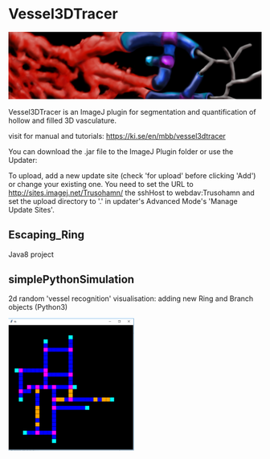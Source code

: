 # Vessel3DTracer
  <img src="media/vessel3dtracer_header.png" alt="drawing" width="600"/>
 	
 Vessel3DTracer is an ImageJ plugin for segmentation and quantification of hollow and filled 3D vasculature.

 visit for manual and tutorials:
 https://ki.se/en/mbb/vessel3dtracer
 
  You can download the .jar file to the ImageJ Plugin folder or use the Updater:
  
 To upload, add a new update site (check 'for upload' before clicking 'Add')
or change your existing one. You need to set the URL to
    http://sites.imagej.net/Trusohamn/
the sshHost to
    webdav:Trusohamn
and set the upload directory to '.' in updater's Advanced Mode's 'Manage Update Sites'.

## Escaping_Ring

 Java8 project 

## simplePythonSimulation

2d random 'vessel recognition' visualisation: adding new Ring and Branch objects (Python3)

 <img src="simplePythonSimulation/vascSimPt3.PNG" alt="drawing" width="250"/>

